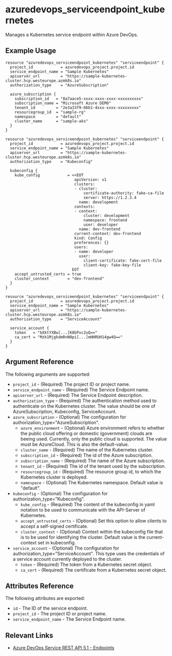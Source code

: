 # azuredevops_serviceendpoint_kubernetes
Manages a Kubernetes service endpoint within Azure DevOps.

## Example Usage

```hcl
resource "azuredevops_serviceendpoint_kubernetes" "serviceendpoint" {
  project_id            = azuredevops_project.project.id
  service_endpoint_name = "Sample Kubernetes"
  apiserver_url         = "https://sample-kubernetes-cluster.hcp.westeurope.azmk8s.io"
  authorization_type    = "AzureSubscription"

  azure_subscription {
    subscription_id   = "8a7aace5-xxxx-xxxx-xxxx-xxxxxxxxxx"
    subscription_name = "Microsoft Azure DEMO"
    tenant_id         = "2e3a33f9-66b1-4xxx-xxxx-xxxxxxxxx"
    resourcegroup_id  = "sample-rg"
    namespace         = "default"
    cluster_name      = "sample-aks"
  }
}

resource "azuredevops_serviceendpoint_kubernetes" "serviceendpoint" {
  project_id            = azuredevops_project.project.id
  service_endpoint_name = "Sample Kubernetes"
  apiserver_url         = "https://sample-kubernetes-cluster.hcp.westeurope.azmk8s.io"
  authorization_type    = "Kubeconfig"

  kubeconfig {
    kube_config            = <<EOT
                              apiVersion: v1
                              clusters:
                              - cluster:
                                  certificate-authority: fake-ca-file
                                  server: https://1.2.3.4
                                name: development
                              contexts:
                              - context:
                                  cluster: development
                                  namespace: frontend
                                  user: developer
                                name: dev-frontend
                              current-context: dev-frontend
                              kind: Config
                              preferences: {}
                              users:
                              - name: developer
                                user:
                                  client-certificate: fake-cert-file
                                  client-key: fake-key-file
                             EOT
    accept_untrusted_certs = true
    cluster_context        = "dev-frontend"
  }
}

resource "azuredevops_serviceendpoint_kubernetes" "serviceendpoint" {
  project_id            = azuredevops_project.project.id
  service_endpoint_name = "Sample Kubernetes"
  apiserver_url         = "https://sample-kubernetes-cluster.hcp.westeurope.azmk8s.io"
  authorization_type    = "ServiceAccount"

  service_account {
    token   = "bXktYXBw[...]K8bPxc2uQ=="
    ca_cert = "Mzk1MjgkdmRnN0pi[...]mHHRUH14gw4Q=="
  }
}
```

## Argument Reference

The following arguments are supported:

* `project_id` - (Required) The project ID or project name.
* `service_endpoint_name` - (Required) The Service Endpoint name.
* `apiserver_url` - (Required) The Service Endpoint description.
* `authorization_type` - (Required) The authentication method used to authenticate on the Kubernetes cluster. The value should be one of AzureSubscription, Kubeconfig, ServiceAccount.
* `azure_subscription` - (Optional) The configuration for authorization_type="AzureSubscription".
  * `azure_environment` - (Optional) Azure environment refers to whether the public cloud offering or domestic (government) clouds are beeing used. Currently, only the public cloud is supported. The value must be AzureCloud. This is also the default-value.
  * `cluster_name` - (Required) The name of the Kubernetes cluster.
  * `subscription_id` - (Required) The id of the Azure subscription.
  * `subscription_name` - (Required) The name of the Azure subscription.
  * `tenant_id` - (Required) The id of the tenant used by the subscription.
  * `resourcegroup_id` - (Required) The resource group id, to which the Kubernetes cluster is deployed.
  * `namespace` - (Optional) The Kubernetes namespace. Default value is "default".
* `kubeconfig` - (Optional) The configuration for authorization_type="Kubeconfig".
  * `kube_config` - (Required) The content of the kubeconfig in yaml notation to be used to communicate with the API-Server of Kubernetes.
  * `accept_untrusted_certs` - (Optional) Set this option to allow clients to accept a self-signed certificate.
  * `cluster_context` - (Optional) Context within the kubeconfig file that is to be used for identifying the cluster. Default value is the current-context set in kubeconfig.
* `service_account` - (Optional) The configuration for authorization_type="ServiceAccount". This type uses the credentials of a service account currently deployed to the cluster.
  * `token` - (Required) The token from a Kubernetes secret object.
  * `ca_cert` - (Required) The certificate from a Kubernetes secret object.

## Attributes Reference

The following attributes are exported:

* `id` - The ID of the service endpoint.
* `project_id` - The project ID or project name.
* `service_endpoint_name` - The Service Endpoint name.

## Relevant Links
* [Azure DevOps Service REST API 5.1 - Endpoints](https://docs.microsoft.com/en-us/rest/api/azure/devops/serviceendpoint/endpoints?view=azure-devops-rest-5.1)
